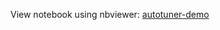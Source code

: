 View notebook using nbviewer: [autotuner-demo](https://nbviewer.jupyter.org/github/MSeeker1340/demos/blob/master/autotuner/autotuner-demo.ipynb)
